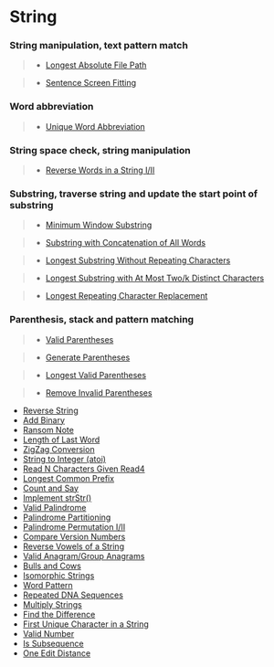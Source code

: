 # String

### String manipulation, text pattern match

> * [Longest Absolute File Path](longest_absolute_file_path.md)

> * [Sentence Screen Fitting](sentence_screen_fitting.md)

### Word abbreviation

> * [Unique Word Abbreviation](unique_word_abbreviation.md)

### String space check, string manipulation

> * [Reverse Words in a String I/II](reverse_words_in_a_string.md)

### Substring, traverse string and update the start point of substring

> * [Minimum Window Substring](minimum_window_substring.md)

> * [Substring with Concatenation of All Words](substring_with_concatenation_of_all_words.md)

> * [Longest Substring Without Repeating Characters](longest_substring_without_repeating_characters.md)

> * [Longest Substring with At Most Two/k Distinct Characters](longest_substring_with_at_most_two_distinct_Characters.md)

> * [Longest Repeating Character Replacement](longest_repeating_character_replacement.md)

### Parenthesis, stack and pattern matching

> * [Valid Parentheses](valid_parentheses.md)

> * [Generate Parentheses](generate_parentheses.md)

> * [Longest Valid Parentheses](longest_valid_parentheses.md)

> * [Remove Invalid Parentheses](remove_invalid_parentheses.md)

 * [Reverse String](reverse_string.md)
 * [Add Binary](add_binary.md)
 * [Ransom Note](ransom_note.md)
 * [Length of Last Word](length_of_last_word.md)
 * [ZigZag Conversion](zigzag_conversion.md)
 * [String to Integer (atoi)](string_to_integer.md)
 * [Read N Characters Given Read4](read_n_characters_given_read4.md)
 * [Longest Common Prefix](longest_common_prefix.md)
 * [Count and Say](count_and_say.md)
 * [Implement strStr()](implement_strstr.md)
 * [Valid Palindrome](valid_palindrome.md)
 * [Palindrome Partitioning](palindrome_partitioning.md)
 * [Palindrome Permutation I/II](palindrome_permutation.md)
 * [Compare Version Numbers](compare_version_numbers.md)
 * [Reverse Vowels of a String](reverse_vowels_of_a_string.md)
 * [Valid Anagram/Group Anagrams](valid_anagram.md)
 * [Bulls and Cows](bulls_and_cows.md)
 * [Isomorphic Strings](isomorphic_strings.md)
 * [Word Pattern](word_pattern.md)
 * [Repeated DNA Sequences](repeated_dna_sequences.md)
 * [Multiply Strings](multiply_strings.md)
 * [Find the Difference](find_the_difference.md)
 * [First Unique Character in a String](first_unique_character_in_a_string.md)
 * [Valid Number](valid_number.md)
 * [Is Subsequence](is_subsequence.md)
 * [One Edit Distance](one_edit_distance.md)
